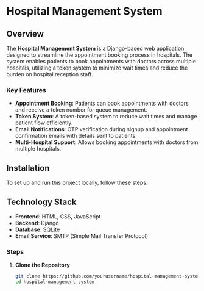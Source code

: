 # Hospital Management System

## Overview

The **Hospital Management System** is a Django-based web application designed to streamline the appointment booking process in hospitals. The system enables patients to book appointments with doctors across multiple hospitals, utilizing a token system to minimize wait times and reduce the burden on hospital reception staff. 

### Key Features

- **Appointment Booking**: Patients can book appointments with doctors and receive a token number for queue management.
- **Token System**: A token-based system to reduce wait times and manage patient flow efficiently.
- **Email Notifications**: OTP verification during signup and appointment confirmation emails with details sent to patients.
- **Multi-Hospital Support**: Allows booking appointments with doctors from multiple hospitals.

## Installation

To set up and run this project locally, follow these steps:

## Technology Stack

- **Frontend**: HTML, CSS, JavaScript
- **Backend**: Django
- **Database**: SQLite
- **Email Service**: SMTP (Simple Mail Transfer Protocol)

### Steps

1. **Clone the Repository**

   ```bash
   git clone https://github.com/yourusername/hospital-management-system.git
   cd hospital-management-system
